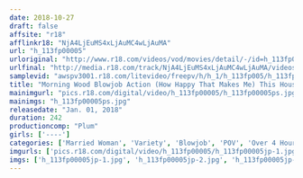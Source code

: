 ```yaml
---
date: 2018-10-27
draft: false
affsite: "r18"
afflinkr18: "NjA4LjEuMS4xLjAuMC4wLjAuMA"
url: "h_113fp00005"
urloriginal: "http://www.r18.com/videos/vod/movies/detail/-/id=h_113fp00005"
urlfinal: "http://media.r18.com/track/NjA4LjEuMS4xLjAuMC4wLjAuMA/videos/vod/movies/detail/-/id=h_113fp00005"
samplevid: "awspv3001.r18.com/litevideo/freepv/h/h_1/h_113fp005/h_113fp005_dmb_w.mp4"
title: "Morning Wood Blowjob Action (How Happy That Makes Me) This Housewife Kindly And Gently Sucked My Morning Wood Cock (Such Exquisite Pleasure) 30 Lovely Housewives 240 Minutes"
mainimgurl: "pics.r18.com/digital/video/h_113fp00005/h_113fp00005ps.jpg"
mainimgs: "h_113fp00005ps.jpg"
releasedate: "Jan. 01, 2018"
duration: 242
productioncomp: "Plum"
girls: ['----']
categories: ['Married Woman', 'Variety', 'Blowjob', 'POV', 'Over 4 Hours']
imgurls: ['pics.r18.com/digital/video/h_113fp00005/h_113fp00005jp-1.jpg', 'pics.r18.com/digital/video/h_113fp00005/h_113fp00005jp-2.jpg', 'pics.r18.com/digital/video/h_113fp00005/h_113fp00005jp-3.jpg', 'pics.r18.com/digital/video/h_113fp00005/h_113fp00005jp-4.jpg', 'pics.r18.com/digital/video/h_113fp00005/h_113fp00005jp-5.jpg', 'pics.r18.com/digital/video/h_113fp00005/h_113fp00005jp-6.jpg', 'pics.r18.com/digital/video/h_113fp00005/h_113fp00005jp-7.jpg', 'pics.r18.com/digital/video/h_113fp00005/h_113fp00005jp-8.jpg', 'pics.r18.com/digital/video/h_113fp00005/h_113fp00005jp-9.jpg', 'pics.r18.com/digital/video/h_113fp00005/h_113fp00005jp-10.jpg', 'pics.r18.com/digital/video/h_113fp00005/h_113fp00005jp-11.jpg', 'pics.r18.com/digital/video/h_113fp00005/h_113fp00005jp-12.jpg', 'pics.r18.com/digital/video/h_113fp00005/h_113fp00005jp-13.jpg', 'pics.r18.com/digital/video/h_113fp00005/h_113fp00005jp-14.jpg', 'pics.r18.com/digital/video/h_113fp00005/h_113fp00005jp-15.jpg', 'pics.r18.com/digital/video/h_113fp00005/h_113fp00005jp-16.jpg', 'pics.r18.com/digital/video/h_113fp00005/h_113fp00005jp-17.jpg', 'pics.r18.com/digital/video/h_113fp00005/h_113fp00005jp-18.jpg', 'pics.r18.com/digital/video/h_113fp00005/h_113fp00005jp-19.jpg', 'pics.r18.com/digital/video/h_113fp00005/h_113fp00005jp-20.jpg']
imgs: ['h_113fp00005jp-1.jpg', 'h_113fp00005jp-2.jpg', 'h_113fp00005jp-3.jpg', 'h_113fp00005jp-4.jpg', 'h_113fp00005jp-5.jpg', 'h_113fp00005jp-6.jpg', 'h_113fp00005jp-7.jpg', 'h_113fp00005jp-8.jpg', 'h_113fp00005jp-9.jpg', 'h_113fp00005jp-10.jpg', 'h_113fp00005jp-11.jpg', 'h_113fp00005jp-12.jpg', 'h_113fp00005jp-13.jpg', 'h_113fp00005jp-14.jpg', 'h_113fp00005jp-15.jpg', 'h_113fp00005jp-16.jpg', 'h_113fp00005jp-17.jpg', 'h_113fp00005jp-18.jpg', 'h_113fp00005jp-19.jpg', 'h_113fp00005jp-20.jpg']
---
```

